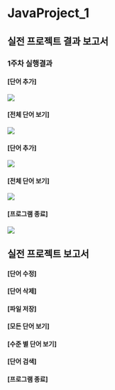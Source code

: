 # JavaProject_1
## 실전 프로젝트 결과 보고서

### 1주차 실행결과

#### [단어 추가]
<img src='https://github.com/21900304/JavaProject_1/blob/master/screenShot/%EA%B2%B0%EA%B3%BC1.png?raw=true'></img>
#### [전체 단어 보기]
<img src='https://github.com/21900304/JavaProject_1/blob/master/screenShot/%EA%B2%B0%EA%B3%BC2.png?raw=true'></img>
#### [단어 추가]
<img src='https://github.com/21900304/JavaProject_1/blob/master/screenShot/%EA%B2%B0%EA%B3%BC3.png?raw=true'></img>
#### [전체 단어 보기]
<img src='https://github.com/21900304/JavaProject_1/blob/master/screenShot/%EA%B2%B0%EA%B3%BC4.png?raw=true'></img>
#### [프로그램 종료]
<img src='https://github.com/21900304/JavaProject_1/blob/master/screenShot/%EA%B2%B0%EA%B3%BC5.png?raw=true'></img>

## 실전 프로젝트  보고서
#### [단어 수정]
#### [단어 삭제]
#### [파일 저장]
#### [모든 단어 보기]
#### [수준 별 단어 보기]
#### [단어 검색]
#### [프로그램 종료]
